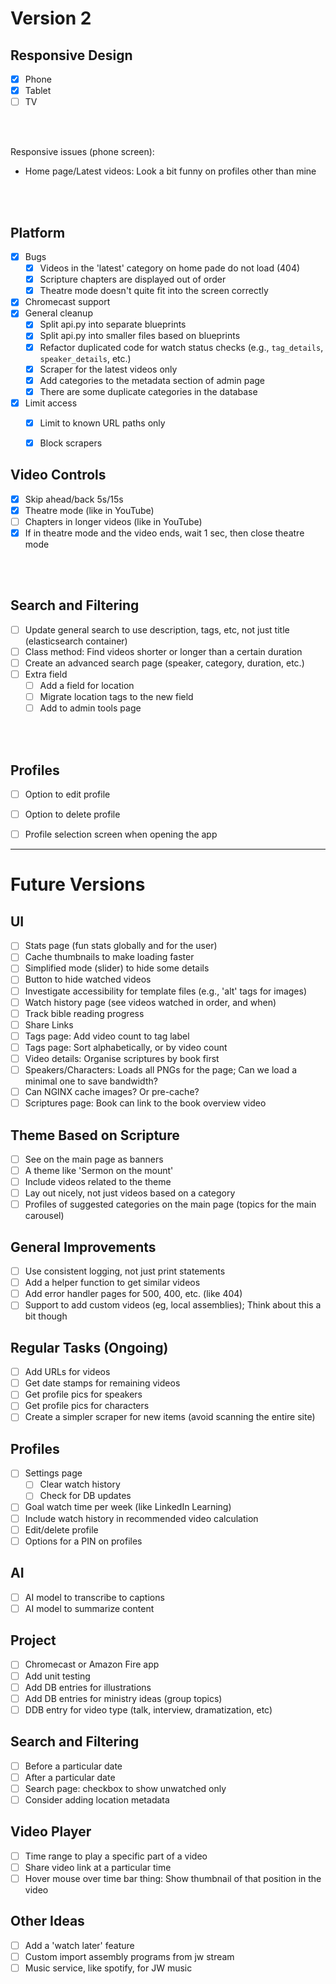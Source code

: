 # Version 2

## Responsive Design
- [x] Phone
- [x] Tablet
- [ ] TV

</br></br>

Responsive issues (phone screen):
* Home page/Latest videos: Look a bit funny on profiles other than mine

</br></br>


## Platform
- [x] Bugs
  - [x] Videos in the 'latest' category on home pade do not load (404)
  - [x] Scripture chapters are displayed out of order
  - [x] Theatre mode doesn't quite fit into the screen correctly
- [x] Chromecast support
- [x] General cleanup
  - [x] Split api.py into separate blueprints
  - [x] Split api.py into smaller files based on blueprints
  - [x] Refactor duplicated code for watch status checks (e.g., `tag_details`, `speaker_details`, etc.)
  - [x] Scraper for the latest videos only
  - [x] Add categories to the metadata section of admin page
  - [x] There are some duplicate categories in the database
- [x] Limit access
  - [x] Limit to known URL paths only
  - [x] Block scrapers


## Video Controls
- [x] Skip ahead/back 5s/15s
- [x] Theatre mode (like in YouTube)
- [ ] Chapters in longer videos (like in YouTube)
- [x] If in theatre mode and the video ends, wait 1 sec, then close theatre mode

</br></br>


## Search and Filtering
- [ ] Update general search to use description, tags, etc, not just title (elasticsearch container)
- [ ] Class method: Find videos shorter or longer than a certain duration
- [ ] Create an advanced search page (speaker, category, duration, etc.)
- [ ] Extra field
  - [ ] Add a field for location
  - [ ] Migrate location tags to the new field
  - [ ] Add to admin tools page

</br></br>


## Profiles
- [ ] Option to edit profile
- [ ] Option to delete profile
- [ ] Profile selection screen when opening the app


----
# Future Versions

## UI
- [ ] Stats page (fun stats globally and for the user)
- [ ] Cache thumbnails to make loading faster
- [ ] Simplified mode (slider) to hide some details
- [ ] Button to hide watched videos
- [ ] Investigate accessibility for template files (e.g., 'alt' tags for images)
- [ ] Watch history page (see videos watched in order, and when)
- [ ] Track bible reading progress
- [ ] Share Links
- [ ] Tags page: Add video count to tag label
- [ ] Tags page: Sort alphabetically, or by video count
- [ ] Video details: Organise scriptures by book first
- [ ] Speakers/Characters: Loads all PNGs for the page; Can we load a minimal one to save bandwidth?
- [ ] Can NGINX cache images? Or pre-cache?
- [ ] Scriptures page: Book can link to the book overview video

## Theme Based on Scripture
- [ ] See on the main page as banners
- [ ] A theme like 'Sermon on the mount'
- [ ] Include videos related to the theme
- [ ] Lay out nicely, not just videos based on a category
- [ ] Profiles of suggested categories on the main page (topics for the main carousel)

## General Improvements
- [ ] Use consistent logging, not just print statements
- [ ] Add a helper function to get similar videos
- [ ] Add error handler pages for 500, 400, etc. (like 404)
- [ ] Support to add custom videos (eg, local assemblies); Think about this a bit though

## Regular Tasks (Ongoing)
- [ ] Add URLs for videos
- [ ] Get date stamps for remaining videos
- [ ] Get profile pics for speakers
- [ ] Get profile pics for characters
- [ ] Create a simpler scraper for new items (avoid scanning the entire site)

## Profiles
- [ ] Settings page
  - [ ] Clear watch history
  - [ ] Check for DB updates
- [ ] Goal watch time per week (like LinkedIn Learning)
- [ ] Include watch history in recommended video calculation
- [ ] Edit/delete profile
- [ ] Options for a PIN on profiles

## AI
- [ ] AI model to transcribe to captions
- [ ] AI model to summarize content

## Project
- [ ] Chromecast or Amazon Fire app
- [ ] Add unit testing
- [ ] Add DB entries for illustrations
- [ ] Add DB entries for ministry ideas (group topics)
- [ ] DDB entry for video type (talk, interview, dramatization, etc)

## Search and Filtering
- [ ] Before a particular date
- [ ] After a particular date
- [ ] Search page: checkbox to show unwatched only
- [ ] Consider adding location metadata

## Video Player
- [ ] Time range to play a specific part of a video
- [ ] Share video link at a particular time
- [ ] Hover mouse over time bar thing: Show thumbnail of that position in the video

## Other Ideas
- [ ] Add a 'watch later' feature
- [ ] Custom import assembly programs from jw stream
- [ ] Music service, like spotify, for JW music
